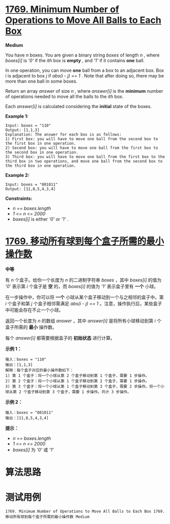 # [1769. Minimum Number of Operations to Move All Balls to Each Box][enTitle]

**Medium**

You have  *n*  boxes. You are given a binary string  *boxes*  of length  *n* , where  *boxes[i]*  is  *'0'*  if the  *ith*  box is **empty** , and  *'1'*  if it contains **one**  ball.

In one operation, you can move **one**  ball from a box to an adjacent box. Box  *i*  is adjacent to box  *j*  if  *abs(i - j) == 1* . Note that after doing so, there may be more than one ball in some boxes.

Return an array  *answer*  of size  *n* , where  *answer[i]*  is the **minimum**  number of operations needed to move all the balls to the  *ith*  box.

Each  *answer[i]*  is calculated considering the **initial**  state of the boxes.



**Example 1:** 

```
Input: boxes = "110"
Output: [1,1,3]
Explanation: The answer for each box is as follows:
1) First box: you will have to move one ball from the second box to the first box in one operation.
2) Second box: you will have to move one ball from the first box to the second box in one operation.
3) Third box: you will have to move one ball from the first box to the third box in two operations, and move one ball from the second box to the third box in one operation.

```

**Example 2:** 

```
Input: boxes = "001011"
Output: [11,8,5,4,3,4]
```



**Constraints:** 

-  *n == boxes.length*  
-  *1 <= n <= 2000*  
-  *boxes[i]*  is either  *'0'*  or  *'1'* .


# [1769. 移动所有球到每个盒子所需的最小操作数][cnTitle]

**中等**

有  *n*  个盒子。给你一个长度为  *n*  的二进制字符串  *boxes*  ，其中  *boxes[i]*  的值为  *'0'*  表示第  *i*  个盒子是 **空**  的，而  *boxes[i]*  的值为  *'1'*  表示盒子里有 **一个**  小球。

在一步操作中，你可以将 **一个**  小球从某个盒子移动到一个与之相邻的盒子中。第  *i*  个盒子和第  *j*  个盒子相邻需满足  *abs(i - j) == 1*  。注意，操作执行后，某些盒子中可能会存在不止一个小球。

返回一个长度为  *n*  的数组  *answer*  ，其中  *answer[i]*  是将所有小球移动到第  *i*  个盒子所需的 **最小**  操作数。

每个  *answer[i]*  都需要根据盒子的 **初始状态**  进行计算。



**示例 1：** 

```
输入：boxes = "110"
输出：[1,1,3]
解释：每个盒子对应的最小操作数如下：
1) 第 1 个盒子：将一个小球从第 2 个盒子移动到第 1 个盒子，需要 1 步操作。
2) 第 2 个盒子：将一个小球从第 1 个盒子移动到第 2 个盒子，需要 1 步操作。
3) 第 3 个盒子：将一个小球从第 1 个盒子移动到第 3 个盒子，需要 2 步操作。将一个小球从第 2 个盒子移动到第 3 个盒子，需要 1 步操作。共计 3 步操作。

```

**示例 2：** 

```
输入：boxes = "001011"
输出：[11,8,5,4,3,4]
```



**提示：** 

-  *n == boxes.length*  
-  *1 <= n <= 2000*  
-  *boxes[i]*  为  *'0'*  或  *'1'* 




# 算法思路

# 测试用例
```
1769. Minimum Number of Operations to Move All Balls to Each Box 1769. 移动所有球到每个盒子所需的最小操作数 Medium
```

[enTitle]: https://leetcode.com/problems/minimum-number-of-operations-to-move-all-balls-to-each-box/
[cnTitle]: https://leetcode-cn.com/problems/minimum-number-of-operations-to-move-all-balls-to-each-box/
